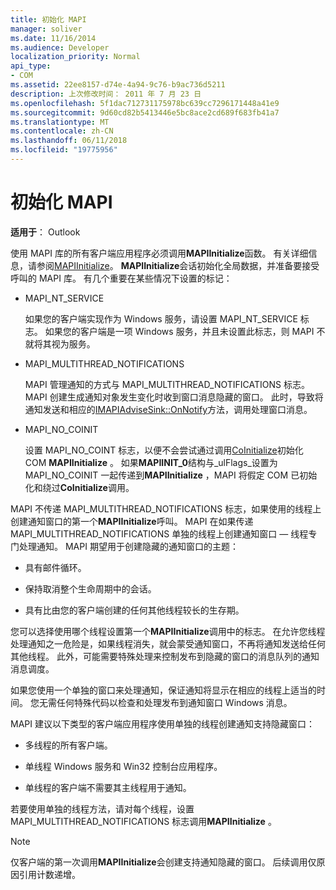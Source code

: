 ```yaml
---
title: 初始化 MAPI
manager: soliver
ms.date: 11/16/2014
ms.audience: Developer
localization_priority: Normal
api_type:
- COM
ms.assetid: 22ee8157-d74e-4a94-9c76-b9ac736d5211
description: 上次修改时间： 2011 年 7 月 23 日
ms.openlocfilehash: 5f1dac712731175978bc639cc7296171448a41e9
ms.sourcegitcommit: 9d60cd82b5413446e5bc8ace2cd689f683fb41a7
ms.translationtype: MT
ms.contentlocale: zh-CN
ms.lasthandoff: 06/11/2018
ms.locfileid: "19775956"
---
```

# <a name="initializing-mapi"></a>初始化 MAPI

  
  
**适用于**： Outlook 
  
使用 MAPI 库的所有客户端应用程序必须调用**MAPIInitialize**函数。 有关详细信息，请参阅[MAPIInitialize](mapiinitialize.md)。 **MAPIInitialize**会话初始化全局数据，并准备要接受呼叫的 MAPI 库。 有几个重要在某些情况下设置的标记： 
  
- MAPI_NT_SERVICE
    
    如果您的客户端实现作为 Windows 服务，请设置 MAPI_NT_SERVICE 标志。 如果您的客户端是一项 Windows 服务，并且未设置此标志，则 MAPI 不就将其视为服务。 
    
- MAPI_MULTITHREAD_NOTIFICATIONS
    
    MAPI 管理通知的方式与 MAPI_MULTITHREAD_NOTIFICATIONS 标志。 MAPI 创建生成通知对象发生变化时收到窗口消息隐藏的窗口。 此时，导致将通知发送和相应的[IMAPIAdviseSink::OnNotify](imapiadvisesink-onnotify.md)方法，调用处理窗口消息。 
    
- MAPI_NO_COINIT
    
    设置 MAPI_NO_COINT 标志，以便不会尝试通过调用[CoInitialize](http://msdn.microsoft.com/en-us/library/ms886303.aspx)初始化 COM **MAPIInitialize** 。 如果**MAPIINIT_0**结构与_ulFlags_设置为 MAPI_NO_COINIT 一起传递到**MAPIInitialize** ，MAPI 将假定 COM 已初始化和绕过**CoInitialize**调用。
    
MAPI 不传递 MAPI_MULTITHREAD_NOTIFICATIONS 标志，如果使用的线程上创建通知窗口的第一个**MAPIInitialize**呼叫。 MAPI 在如果传递 MAPI_MULTITHREAD_NOTIFICATIONS 单独的线程上创建通知窗口 — 线程专门处理通知。 MAPI 期望用于创建隐藏的通知窗口的主题： 
  
- 具有邮件循环。
    
- 保持取消整个生命周期中的会话。
    
- 具有比由您的客户端创建的任何其他线程较长的生存期。 
    
您可以选择使用哪个线程设置第一个**MAPIInitialize**调用中的标志。 在允许您线程处理通知之一危险是，如果线程消失，就会蒙受通知窗口，不再将通知发送给任何其他线程。 此外，可能需要特殊处理来控制发布到隐藏的窗口的消息队列的通知消息调度。 
  
如果您使用一个单独的窗口来处理通知，保证通知将显示在相应的线程上适当的时间。 您无需任何特殊代码以检查和处理发布到通知窗口 Windows 消息。 
  
MAPI 建议以下类型的客户端应用程序使用单独的线程创建通知支持隐藏窗口：
  
- 多线程的所有客户端。
    
- 单线程 Windows 服务和 Win32 控制台应用程序。
    
- 单线程的客户端不需要其主线程用于通知。
    
若要使用单独的线程方法，请对每个线程，设置 MAPI_MULTITHREAD_NOTIFICATIONS 标志调用**MAPIInitialize** 。 
  
> [!NOTE]
> 仅客户端的第一次调用**MAPIInitialize**会创建支持通知隐藏的窗口。 后续调用仅原因引用计数递增。 
  

